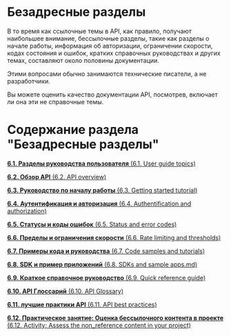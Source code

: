# Безадресные разделы

В то время как ссылочные темы в API, как правило, получают наибольшее внимание, бессылочные разделы, такие как разделы о начале работы, информация об авторизации, ограничении скорости, кодах состояния и ошибок, кратких справочных руководствах и других темах, составляют около половины документации.

Этими вопросами обычно занимаются технические писатели, а не разработчики.

Вы можете оценить качество документации API, посмотрев, включает ли она эти не справочные темы.

# Содержание раздела "Безадресные разделы"

[**6.1. Разделы руководства пользователя** (6.1. User guide topics)](https://github.com/Starkovden/Documenting_APIs/blob/master/6.%20Non-reference%20API%20topics/6.1.%20User%20guide%20topics.md)

[**6.2. Обзор API** (6.2. API overview)](https://github.com/Starkovden/Documenting_APIs/blob/master/6.%20Non-reference%20API%20topics/6.2.%20API%20overview.md)

[**6.3. Руководство по началу работы** (6.3. Getting started tutorial)](https://github.com/Starkovden/Documenting_APIs/blob/master/6.%20Non-reference%20API%20topics/6.3.%20Getting%20started%20tutorial.md)

[**6.4. Аутентификация и авторизация** (6.4. Authentification and authorization)](https://github.com/Starkovden/Documenting_APIs/blob/master/6.%20Non-reference%20API%20topics/6.4.%20Authentification%20and%20authorization.md)

[**6.5. Статусы и коды ошибок** (6.5. Status and error codes)](https://github.com/Starkovden/Documenting_APIs/blob/master/6.%20Non-reference%20API%20topics/6.5.%20Status%20and%20error%20codes.md)

[**6.6. Пределы и ограничения скорости** (6.6. Rate limiting and thresholds)](https://github.com/Starkovden/Documenting_APIs/blob/master/6.%20Non-reference%20API%20topics/6.6.%20Rate%20limiting%20and%20thresholds.md)

[**6.7. Примеры кода и руководства** (6.7. Code samples and tutorials)](https://github.com/Starkovden/Documenting_APIs/blob/master/6.%20Non-reference%20API%20topics/6.7.%20Code%20samples%20and%20tutorials.md)

[**6.8. SDK и пример приложений** (6.8. SDKs and sample apps.md)](https://github.com/Starkovden/Documenting_APIs/blob/master/6.%20Non-reference%20API%20topics/6.8.%20SDKs%20and%20sample%20apps.md)

[**6.9. Краткое справочное руководство** (6.9. Quick reference guide)](https://github.com/Starkovden/Documenting_APIs/blob/master/6.%20Non-reference%20API%20topics/6.9.%20Quick%20reference%20guide.md)

[**6.10. API Глоссарий** (6.10. API Glossary)](https://github.com/Starkovden/Documenting_APIs/blob/master/6.%20Non-reference%20API%20topics/6.10.%20API%20Glossary.md)

[**6.11. лучшие практики API** (6.11. API best practices)](https://github.com/Starkovden/Documenting_APIs/blob/master/6.%20Non-reference%20API%20topics/6.11.%20API%20best%20practices.md)

[**6.12. Практическое занятие: Оценка бессылочного контента в проекте** (6.12. Activity: Assess the non_reference content in your project)](https://github.com/Starkovden/Documenting_APIs/blob/master/6.%20Non-reference%20API%20topics/6.12.%20Activity%20Assess%20the%20non_reference%20content%20in%20your%20project.md)

